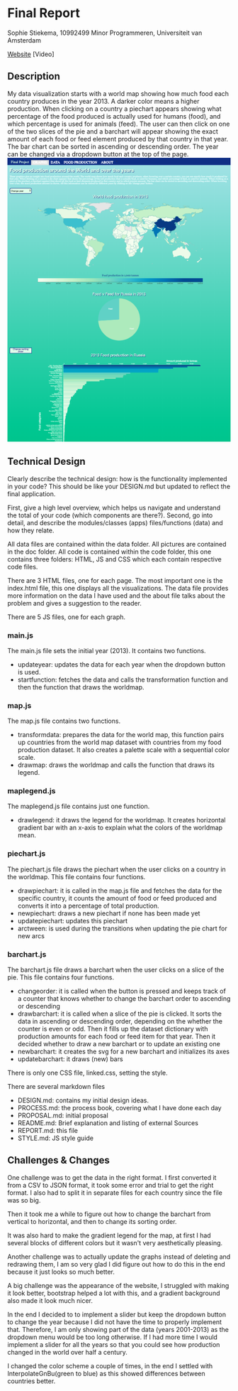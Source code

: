# Final Report
Sophie Stiekema, 10992499
Minor Programmeren, Universiteit van Amsterdam

[Website](https://sophieclaire.github.io/project/code/HTML/index.html)
[Video]
## Description
My data visualization starts with a world map showing how much food each country produces in the year 2013. A darker color means a higher production. When clicking on a country a piechart appears showing what percentage of the food produced is actually used for humans (food), and which percentage is used for animals (feed). The user can then click on one of the two slices of the pie and a barchart will appear showing the exact amount of each food or feed element produced by that country in that year. The bar chart can be sorted in ascending or descending order. The year can be changed via a dropdown button at the top of the page.
![Screenshot](doc/REPORT-6be0a26a.png)

## Technical Design
Clearly describe the technical design: how is the functionality implemented in your code? This should be like your DESIGN.md but updated to reflect the final application.

First, give a high level overview, which helps us navigate and understand the total of your code (which components are there?). Second, go into detail, and describe the modules/classes (apps) files/functions (data) and how they relate.


All data files are contained within the data folder. All pictures are contained in the doc folder. All code is contained within the code folder, this one contains three folders: HTML, JS and CSS which each contain respective code files.

There are 3 HTML files, one for each page.
The most important one is the index.html file, this one displays all the visualizations. The data file provides more information on the data I have used and the about file talks about the problem and gives a suggestion to the reader.

There are 5 JS files, one for each graph.

### main.js
The main.js file sets the initial year (2013). It contains two functions.
- updateyear: updates the data for each year when the dropdown button is used.
- startfunction: fetches the data and calls the transformation function and then the function that draws the worldmap.

### map.js
The map.js file contains two functions.
- transformdata: prepares the data for the world map, this function pairs up countries from the world map dataset with countries from my food production dataset. It also creates a palette scale with a sequential color scale.
- drawmap: draws the worldmap and calls the function that draws its legend.

### maplegend.js
The maplegend.js file contains just one function.
- drawlegend: it draws the legend for the worldmap. It creates horizontal gradient bar with an x-axis to explain what the colors of the worldmap mean.

### piechart.js
The piechart.js file draws the piechart when the user clicks on a country in the worldmap. This file contains four functions.
- drawpiechart: it is called in the map.js file and fetches the data for the specific country, it counts the amount of food or feed produced and converts it into a percentage of total production.
- newpiechart: draws a new piechart if none has been made yet
- updatepiechart: updates this piechart
- arctween: is used during the transitions when updating the pie chart for new arcs

### barchart.js
The barchart.js file draws a barchart when the user clicks on a slice of the pie.  This file contains four functions.
- changeorder: it is called when the button is pressed and keeps track of a counter that knows whether to change the barchart order to ascending or descending
- drawbarchart: it is called when a slice of the pie is clicked. It sorts the data in ascending or descending order, depending on the whether the counter is even or odd. Then it fills up the dataset dictionary with production amounts for each food or feed item for that year. Then it decided whether to draw a new barchart or to update an existing one
- newbarchart: it creates the svg for a new barchart and initializes its axes
- updatebarchart: it draws (new) bars

There is only one CSS file, linked.css, setting the style.

There are several markdown files
- DESIGN.md: contains my initial design ideas.
- PROCESS.md: the process book, covering what I have done each day
- PROPOSAL.md: initial proposal
- README.md: Brief explanation and listing of external Sources
- REPORT.md: this file
- STYLE.md: JS style guide

## Challenges & Changes

One challenge was to get the data in the right format. I first converted it from a CSV to JSON format, it took some error and trial to get the right format. I also had to split it in separate files for each country since the file was so big.

Then it took me a while to figure out how to change the barchart from vertical to horizontal, and then to change its sorting order.

It was also hard to make the gradient legend for the map, at first I had several blocks of different colors but it wasn't very aesthetically pleasing.

Another challenge was to actually update the graphs instead of deleting and redrawing them, I am so very glad I did figure out how to do this in  the end because it just looks so much better.

A big challenge was the appearance of the website, I struggled with making it look better, bootstrap helped a lot with this, and a gradient background also made it look much nicer.

In the end I decided to to implement a slider but keep the dropdown button to change the year because I did not have the time to properly implement that. Therefore, I am only showing part of the data (years 2001-2013) as the dropdown menu would be too long otherwise. If I had more time I would implement a slider for all the years so that you could see how production changed in the world over half a century.

I changed the color scheme a couple of times, in the end I settled with InterpolateGnBu(green to blue) as this showed differences between countries better.
